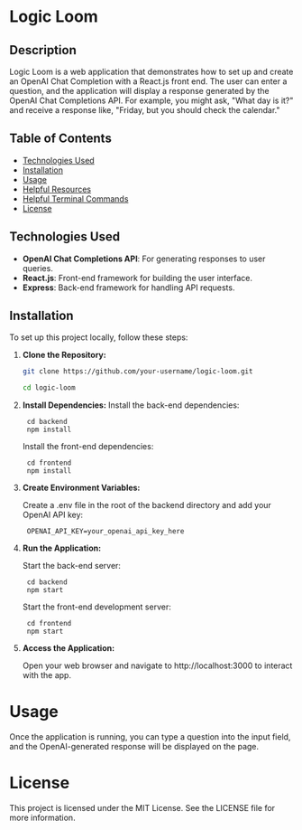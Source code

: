 # Logic Loom

## Description
Logic Loom is a web application that demonstrates how to set up and create an OpenAI Chat Completion with a React.js front end. The user can enter a question, and the application will display a response generated by the OpenAI Chat Completions API. For example, you might ask, "What day is it?" and receive a response like, "Friday, but you should check the calendar."

## Table of Contents
- [Technologies Used](#Technologies-Used)
- [Installation](#installation)
- [Usage](#usage)
- [Helpful Resources](#helpful-resources)
- [Helpful Terminal Commands](#helpful-terminal-commands)
- [License](#license)

## Technologies Used
- **OpenAI Chat Completions API**: For generating responses to user queries.
- **React.js**: Front-end framework for building the user interface.
- **Express**: Back-end framework for handling API requests.

## Installation
To set up this project locally, follow these steps:

1. **Clone the Repository:**
   ```bash
   git clone https://github.com/your-username/logic-loom.git

   cd logic-loom

2. **Install Dependencies:**
    Install the back-end dependencies:

        cd backend
        npm install

    Install the front-end dependencies:

        cd frontend
        npm install

3. **Create Environment Variables:**

    Create a .env file in the root of the backend directory and add your OpenAI API key:

        OPENAI_API_KEY=your_openai_api_key_here

4. **Run the Application:**

    Start the back-end server:

        cd backend
        npm start

    Start the front-end development server:

        cd frontend
        npm start


5. **Access the Application:**

    Open your web browser and navigate to http://localhost:3000 to interact with the app.

# Usage #
Once the application is running, you can type a question into the input field, and the OpenAI-generated response will be displayed on the page.

# License #
This project is licensed under the MIT License. See the LICENSE file for more information.

